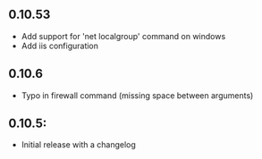 ## 0.10.53

* Add support for 'net localgroup' command on windows
* Add iis configuration

## 0.10.6

* Typo in firewall command (missing space between arguments)

## 0.10.5:

* Initial release with a changelog
